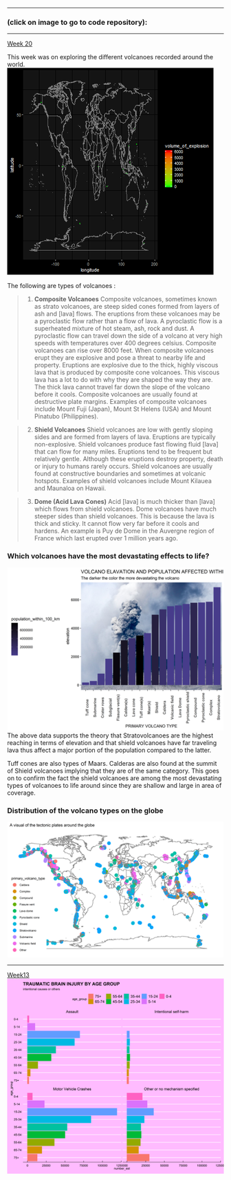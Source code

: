 ---
###  (click on image to go to code repository): 

------
[Week 20](https://github.com/okothchristopher/tidy_tuesday_data_exploration/blob/master/2020_week_20_volcano_erruptions)

This week was on exploring the different volcanoes recorded around the world. 
![VolcanoGIF](https://github.com/okothchristopher/tidy_tuesday_data_exploration/blob/master/2020_week_20_volcano_erruptions/erruptions.gif)

The following are types of volcanoes :
>1. **Composite Volcanoes**
Composite volcanoes, sometimes known as strato volcanoes, are steep sided cones formed from layers of ash and [lava] flows. The eruptions from these volcanoes may be a pyroclastic flow rather than a flow of lava. A pyroclastic flow is a superheated mixture of hot steam, ash, rock and dust. A pyroclastic flow can travel down the side of a volcano at very high speeds with temperatures over 400 degrees celsius. Composite volcanoes can rise over 8000 feet.
When composite volcanoes erupt they are explosive and pose a threat to nearby life and property. Eruptions are explosive due to the thick, highly viscous lava that is produced by composite cone volcanoes. This viscous lava has a lot to do with why they are shaped the way they are. The thick lava cannot travel far down the slope of the volcano before it cools.
Composite volcanoes are usually found at destructive plate margins. Examples of composite volcanoes include Mount Fuji (Japan), Mount St Helens (USA) and Mount Pinatubo (Philippines).


>2. **Shield Volcanoes**
Shield volcanoes are low with gently sloping sides and are formed from layers of lava. Eruptions are typically non-explosive. Shield volcanoes produce fast flowing fluid [lava] that can flow for many miles. Eruptions tend to be frequent but relatively gentle. Although these eruptions destroy property, death or injury to humans rarely occurs.
Shield volcanoes are usually found at constructive boundaries and sometimes at volcanic hotspots. Examples of shield volcanoes include Mount Kilauea and Maunaloa on Hawaii.

>3. **Dome (Acid Lava Cones)**
Acid [lava] is much thicker than [lava] which flows from shield volcanoes. Dome volcanoes have much steeper sides than shield volcanoes. This is because the lava is thick and sticky. It cannot flow very far before it cools and hardens. An example is Puy de Dome in the Auvergne region of France which last erupted over 1 million years ago.

### Which volcanoes have the most devastating effects to life?
![Volcano_Primary_Types](https://github.com/okothchristopher/tidy_tuesday_data_exploration/blob/master/2020_week_20_volcano_erruptions/volcano_by_elavation.png)
The above data supports the theory that Stratovolcanoes are the highest reaching in terms of elevation and that shield volcanoes have far traveling lava thus affect a major portion of the population compared to the latter. 

Tuff cones are also types of Maars. Calderas are also found at the summit of Shield volcanoes implying that they are of the same category. This goes on to confirm the fact the shield volcanoes are among the most devastating types of volcanoes to life around since they are shallow and large in area of coverage. 

### Distribution of the volcano types on the globe 

![VolcanoGIF](https://github.com/okothchristopher/tidy_tuesday_data_exploration/blob/master/2020_week_20_volcano_erruptions/tectonic_plates_across_the_globe.png)

-----

[Week13](https://github.com/okothchristopher/tidy_tuesday_data_exploration/tree/master/2020_week_13_TBI)
![Brain Injury plot](https://github.com/okothchristopher/tidy_tuesday_data_exploration/blob/master/2020_week_13_TBI/traumatic_brain_injury_by_age_intentional_causes_and_others.png)
